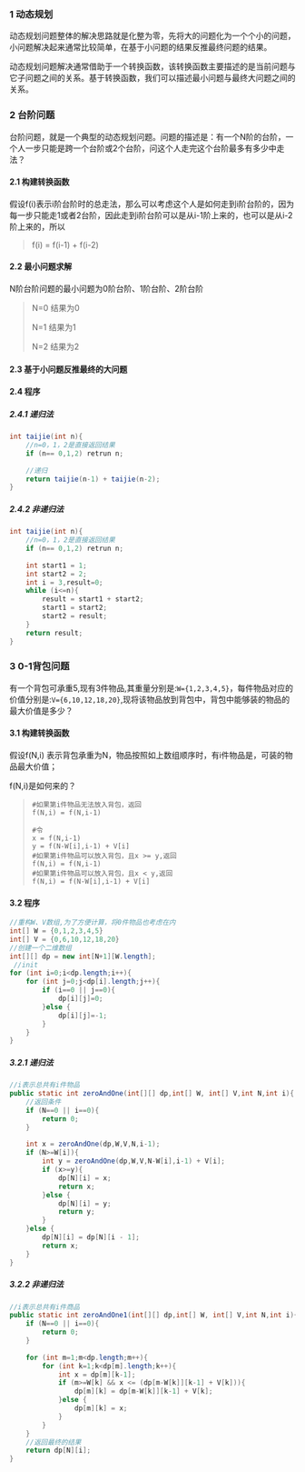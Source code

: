 ### 1 动态规划

动态规划问题整体的解决思路就是化整为零，先将大的问题化为一个个小的问题，小问题解决起来通常比较简单，在基于小问题的结果反推最终问题的结果。

动态规划问题解决通常借助于一个转换函数，该转换函数主要描述的是当前问题与它子问题之间的关系。基于转换函数，我们可以描述最小问题与最终大问题之间的关系。

### 2 台阶问题

台阶问题，就是一个典型的动态规划问题。问题的描述是：有一个N阶的台阶，一个人一步只能是跨一个台阶或2个台阶，问这个人走完这个台阶最多有多少中走法？

#### 2.1 构建转换函数

假设f(i)表示i阶台阶时的总走法，那么可以考虑这个人是如何走到i阶台阶的，因为每一步只能走1或者2台阶，因此走到i阶台阶可以是从i-1阶上来的，也可以是从i-2阶上来的，所以

> f(i) = f(i-1) + f(i-2)

#### 2.2 最小问题求解

N阶台阶问题的最小问题为0阶台阶、1阶台阶、2阶台阶

>  N=0 结果为0
>
> N=1 结果为1
>
> N=2 结果为2

#### 2.3 基于小问题反推最终的大问题

#### 2.4 程序

##### 2.4.1 递归法

```java
int taijie(int n){
    //n=0，1，2是直接返回结果
    if (n== 0,1,2) retrun n; 
    
    //递归
    return taijie(n-1) + taijie(n-2);
}
```

##### 2.4.2 非递归法

```java
int taijie(int n){
    //n=0，1，2是直接返回结果
    if (n== 0,1,2) retrun n; 
    
    int start1 = 1;
    int start2 = 2;
    int i = 3,result=0;
    while (i<=n){
        result = start1 + start2;
        start1 = start2;
        start2 = result;
    }
    return result;
}
```



### 3 0-1背包问题

有一个背包可承重5,现有3件物品,其重量分别是:`W={1,2,3,4,5}`，每件物品对应的价值分别是:`V={6,10,12,18,20}`,现将该物品放到背包中，背包中能够装的物品的最大价值是多少？

#### 3.1 构建转换函数

假设f(N,i) 表示背包承重为N，物品按照如上数组顺序时，有i件物品是，可装的物品最大价值；

f(N,i)是如何来的？

> ```shell
> #如果第i件物品无法放入背包，返回
> f(N,i) = f(N,i-1)
> 
> #令
> x = f(N,i-1)
> y = f(N-W[i],i-1) + V[i]
> #如果第i件物品可以放入背包，且x >= y,返回
> f(N,i) = f(N,i-1)
> #如果第i件物品可以放入背包，且x < y,返回
> f(N,i) = f(N-W[i],i-1) + V[i]
> ```

#### 3.2 程序

```java
//重构W、V数组,为了方便计算，将0件物品也考虑在内
int[] W = {0,1,2,3,4,5}
int[] V = {0,6,10,12,18,20}
//创建一个二维数组
int[][] dp = new int[N+1][W.length];
 //init
for (int i=0;i<dp.length;i++){
    for (int j=0;j<dp[i].length;j++){
        if (i==0 || j==0){
            dp[i][j]=0;
        }else {
            dp[i][j]=-1;
        }
    }
}
```

##### 3.2.1 递归法

```java
//i表示总共有i件物品
public static int zeroAndOne(int[][] dp,int[] W, int[] V,int N,int i){
    //返回条件
    if (N==0 || i==0){
        return 0;
    }
    
    int x = zeroAndOne(dp,W,V,N,i-1);
    if (N>=W[i]){
        int y = zeroAndOne(dp,W,V,N-W[i],i-1) + V[i];
        if (x>=y){
            dp[N][i] = x;
            return x;
        }else {
            dp[N][i] = y;
            return y;
        }
    }else {
        dp[N][i] = dp[N][i - 1];
        return x;
    }
}
```



##### 3.2.2 非递归法

```java
//i表示总共有i件商品
public static int zeroAndOne1(int[][] dp,int[] W, int[] V,int N,int i){
    if (N==0 || i==0){
        return 0;
    }
	
    for (int m=1;m<dp.length;m++){
        for (int k=1;k<dp[m].length;k++){
            int x = dp[m][k-1];
            if (m>=W[k] && x <= (dp[m-W[k]][k-1] + V[k])){
                dp[m][k] = dp[m-W[k]][k-1] + V[k];
            }else {
                dp[m][k] = x;
            }
        }
    }
    //返回最终的结果
    return dp[N][i];
}
```




